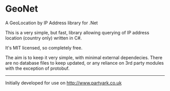GeoNet
======

A GeoLocation by IP Address library for .Net

This is a very simple, but fast, library allowing querying of IP address location (country only) written in C#.

It's MIT licensed, so completely free.

The aim is to keep it very simple, with minimal external dependecies. There are no database files to keep updated, or any reliance on 3rd party modules with the exception of protobuf.

-------------


Initially developed for use on http://www.partyark.co.uk
